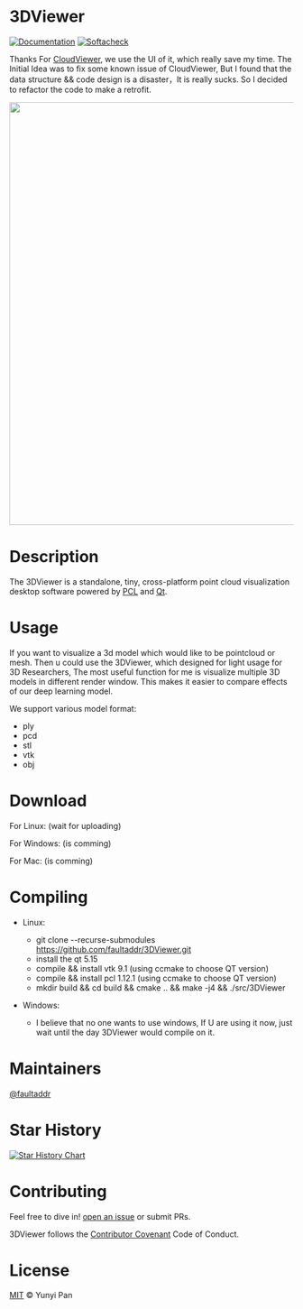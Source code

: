 # 3DViewer

[![Documentation](https://softacheck.com/app/repository/faultaddr/3DViewer/documentation/badge)](https://softacheck.com/app/docs/faultaddr/3DViewer/)
[![Softacheck](https://softacheck.com/app/repository/faultaddr/3DViewer/badge)](https://softacheck.com/app/repository/faultaddr/3DViewer/issues)

Thanks For [CloudViewer](https://github.com/nightn/CloudViewer), we use the UI of it, which really save my time. The Initial Idea was to fix some known issue of CloudViewer, But I found that the data structure && code design is a disaster，It is really sucks. So I decided to refactor the code to make a retrofit.

<img  src="https://s1.ax1x.com/2022/06/04/XduaBq.png" width="750" align="center" />

# Description
The 3DViewer is a standalone, tiny, cross-platform point cloud visualization desktop software powered by [PCL](https://github.com/PointCloudLibrary/pcl) and [Qt](https://www.qt.io/).

# Usage
If you want to visualize a 3d model which would like to be pointcloud or mesh. Then u could use the 3DViewer, which designed for light usage for 3D Researchers, The most useful function for me is visualize multiple 3D models in different render window. This makes it easier to compare effects of our deep learning model.

We support various model format:
- ply
- pcd
- stl
- vtk
- obj

# Download
For Linux: (wait for uploading)

For Windows: (is comming)

For Mac: (is comming)

# Compiling
- Linux:
    - git clone --recurse-submodules https://github.com/faultaddr/3DViewer.git
    - install the qt 5.15
    - compile && install vtk 9.1 (using ccmake to choose QT version)
    - compile && install pcl 1.12.1 (using ccmake to choose QT version)
    - mkdir build && cd build && cmake .. && make -j4 && ./src/3DViewer

- Windows:
    - I believe that no one wants to use windows, If U are using it now, just wait until the day 3DViewer would compile on it.



# Maintainers

[@faultaddr](https://github.com/faultaddr)

# Star History

[![Star History Chart](https://api.star-history.com/svg?repos=faultaddr/3DViewer&type=Date)](https://star-history.com/#bytebase/star-history&Date)

# Contributing

Feel free to dive in! [open an issue](https://github.com/faultaddr/3DViewer/issues/new) or submit PRs.


3DViewer follows the  [Contributor Covenant](http://contributor-covenant.org/version/1/3/0/) Code of Conduct.


# License

[MIT](LICENSE) © Yunyi Pan
